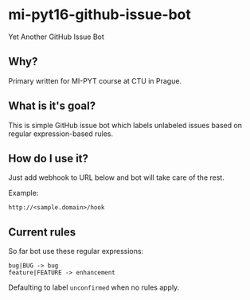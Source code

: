 # mi-pyt16-github-issue-bot
Yet Another GitHub Issue Bot

## Why?
Primary written for MI-PYT course at CTU in Prague.

## What is it's goal?
This is simple GitHub issue bot which labels unlabeled issues based on regular expression-based rules.

## How do I use it?
Just add webhook to URL below and bot will take care of the rest.

Example:

    http://<sample.domain>/hook

## Current rules
So far bot use these regular expressions:

    bug|BUG -> bug
    feature|FEATURE -> enhancement

Defaulting to label `unconfirmed` when no rules apply.

